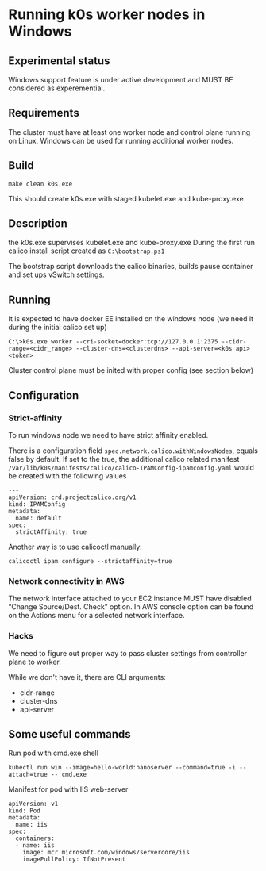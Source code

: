 # Running k0s worker nodes in Windows

## Experimental status

Windows support feature is under active development and MUST BE considered as experemential.

## Requirements

The cluster must have at least one worker node and control plane running on Linux. Windows can be used for running additional worker nodes.

## Build

`make clean k0s.exe`

This should create k0s.exe with staged kubelet.exe and kube-proxy.exe

## Description
the k0s.exe supervises kubelet.exe and kube-proxy.exe
During the first run calico install script created as `C:\bootstrap.ps1`

The bootstrap script downloads the calico binaries, builds pause container and set ups vSwitch settings.
 

## Running

It is expected to have docker EE installed on the windows node (we need it during the initial calico set up)

```
C:\>k0s.exe worker --cri-socket=docker:tcp://127.0.0.1:2375 --cidr-range=<cidr_range> --cluster-dns=<clusterdns> --api-server=<k0s api> <token>
```

Cluster control plane must be inited with proper config (see section below)

## Configuration

### Strict-affinity

To run windows node we need to have strict affinity enabled.

There is a configuration field `spec.network.calico.withWindowsNodes`, equals false by default.
If set to the true, the additional calico related manifest `/var/lib/k0s/manifests/calico/calico-IPAMConfig-ipamconfig.yaml` would be created with the following values

```
---
apiVersion: crd.projectcalico.org/v1
kind: IPAMConfig
metadata:
  name: default
spec:
  strictAffinity: true
```
Another way is to use calicoctl manually:
```
calicoctl ipam configure --strictaffinity=true
```

### Network connectivity in AWS
The network interface attached to your EC2 instance MUST have disabled “Change Source/Dest. Check” option.
In AWS console option can be found on the Actions menu for a selected network interface.

### Hacks

We need to figure out proper way to pass cluster settings from controller plane to worker.

While we don't have it, there are CLI arguments:
- cidr-range
- cluster-dns
- api-server 


## Some useful commands

Run pod with cmd.exe shell
```
kubectl run win --image=hello-world:nanoserver --command=true -i --attach=true -- cmd.exe
```

Manifest for pod with IIS web-server
```
apiVersion: v1
kind: Pod
metadata:
  name: iis
spec:
  containers:
  - name: iis
    image: mcr.microsoft.com/windows/servercore/iis
    imagePullPolicy: IfNotPresent
```